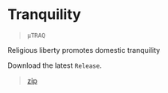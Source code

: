 # Tranquility

> `µTRAQ`

Religious liberty promotes domestic tranquility

Download the latest `Release`.

>[zip](https://github.com/PersonHood/Tranquility/archive/refs/tags/v2.2.zip)


